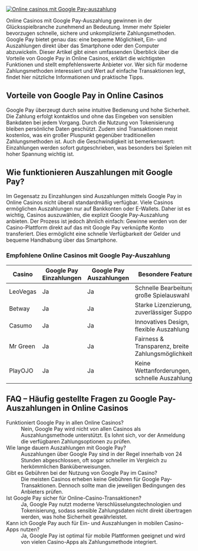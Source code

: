 [![Online casinos mit Google Pay-auszahlung](https://123-caf.pages.dev/gitsignup.png)](https://vrmoo.ru/Bt82HjjY)

<p>Online Casinos mit Google Pay-Auszahlung gewinnen in der Glücksspielbranche zunehmend an Bedeutung. Immer mehr Spieler bevorzugen schnelle, sichere und unkomplizierte Zahlungsmethoden. Google Pay bietet genau das: eine bequeme Möglichkeit, Ein- und Auszahlungen direkt über das Smartphone oder den Computer abzuwickeln. Dieser Artikel gibt einen umfassenden Überblick über die Vorteile von Google Pay in Online Casinos, erklärt die wichtigsten Funktionen und stellt empfehlenswerte Anbieter vor. Wer sich für moderne Zahlungsmethoden interessiert und Wert auf einfache Transaktionen legt, findet hier nützliche Informationen und praktische Tipps.</p>  <h2>Vorteile von Google Pay in Online Casinos</h2> <p>Google Pay überzeugt durch seine intuitive Bedienung und hohe Sicherheit. Die Zahlung erfolgt kontaktlos und ohne das Eingeben von sensiblen Bankdaten bei jedem Vorgang. Durch die Nutzung von Tokenisierung bleiben persönliche Daten geschützt. Zudem sind Transaktionen meist kostenlos, was ein großer Pluspunkt gegenüber traditionellen Zahlungsmethoden ist. Auch die Geschwindigkeit ist bemerkenswert: Einzahlungen werden sofort gutgeschrieben, was besonders bei Spielen mit hoher Spannung wichtig ist.</p>  <h2>Wie funktionieren Auszahlungen mit Google Pay?</h2> <p>Im Gegensatz zu Einzahlungen sind Auszahlungen mittels Google Pay in Online Casinos nicht überall standardmäßig verfügbar. Viele Casinos ermöglichen Auszahlungen nur auf Bankkonten oder E-Wallets. Daher ist es wichtig, Casinos auszuwählen, die explizit Google Pay-Auszahlung anbieten. Der Prozess ist jedoch ähnlich einfach: Gewinne werden von der Casino-Plattform direkt auf das mit Google Pay verknüpfte Konto transferiert. Dies ermöglicht eine schnelle Verfügbarkeit der Gelder und bequeme Handhabung über das Smartphone.</p>  <h3>Empfohlene Online Casinos mit Google Pay-Auszahlung</h3> <table>   <thead>     <tr>       <th>Casino</th>       <th>Google Pay Einzahlungen</th>       <th>Google Pay Auszahlungen</th>       <th>Besondere Features</th>     </tr>   </thead>   <tbody>     <tr>       <td>LeoVegas</td>       <td>Ja</td>       <td>Ja</td>       <td>Schnelle Bearbeitung, große Spielauswahl</td>     </tr>     <tr>       <td>Betway</td>       <td>Ja</td>       <td>Ja</td>       <td>Starke Lizenzierung, zuverlässiger Support</td>     </tr>     <tr>       <td>Casumo</td>       <td>Ja</td>       <td>Ja</td>       <td>Innovatives Design, flexible Auszahlung</td>     </tr>     <tr>       <td>Mr Green</td>       <td>Ja</td>       <td>Ja</td>       <td>Fairness & Transparenz, breite Zahlungsmöglichkeiten</td>     </tr>     <tr>       <td>PlayOJO</td>       <td>Ja</td>       <td>Ja</td>       <td>Keine Wettanforderungen, schnelle Auszahlungen</td>     </tr>   </tbody> </table>  <h2>FAQ – Häufig gestellte Fragen zu Google Pay-Auszahlungen in Online Casinos</h2> <dl>   <dt>Funktioniert Google Pay in allen Online Casinos?</dt>   <dd>Nein, Google Pay wird nicht von allen Casinos als Auszahlungsmethode unterstützt. Es lohnt sich, vor der Anmeldung die verfügbaren Zahlungsoptionen zu prüfen.</dd>    <dt>Wie lange dauern Auszahlungen mit Google Pay?</dt>   <dd>Auszahlungen über Google Pay sind in der Regel innerhalb von 24 Stunden abgeschlossen, oft sogar schneller im Vergleich zu herkömmlichen Banküberweisungen.</dd>    <dt>Gibt es Gebühren bei der Nutzung von Google Pay im Casino?</dt>   <dd>Die meisten Casinos erheben keine Gebühren für Google Pay-Transaktionen. Dennoch sollte man die jeweiligen Bedingungen des Anbieters prüfen.</dd>    <dt>Ist Google Pay sicher für Online-Casino-Transaktionen?</dt>   <dd>Ja, Google Pay nutzt moderne Verschlüsselungstechnologien und Tokenisierung, sodass sensible Zahlungsdaten nicht direkt übertragen werden, was hohe Sicherheit gewährleistet.</dd>    <dt>Kann ich Google Pay auch für Ein- und Auszahlungen in mobilen Casino-Apps nutzen?</dt>   <dd>Ja, Google Pay ist optimal für mobile Plattformen geeignet und wird von vielen Casino-Apps als Zahlungsmethode integriert.</dd> </dl>
